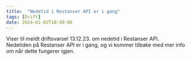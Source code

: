 ```yaml
---
title:  "Nedetid i Restanser API er i gang"
tags: [Drift]
date: 2024-01-02T10:40:00
---
```

Viser til meldt driftsvarsel 13.12.23. om nedetid i Restanser API.  
Nedetiden på Restanser API er i gang, og vi kommer tilbake med mer info om når dette fungerer igjen.
